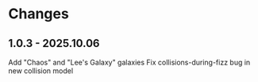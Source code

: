 # Changes

## 1.0.3 - 2025.10.06

Add "Chaos" and "Lee's Galaxy" galaxies
Fix collisions-during-fizz bug in new collision model
